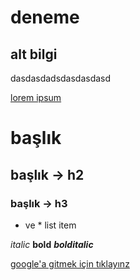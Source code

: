 # deneme
 
## alt bilgi
dasdasdadsdasdasdasd

[lorem ipsum](http://google.com)

# başlık
## başlık -> h2
### başlık -> h3

- ve * list item

*italic* **bold** ***bolditalic***

[google'a gitmek için tıklayınz](http://google.com)